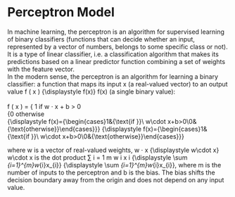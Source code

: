 # Perceptron Model
In machine learning, the perceptron is an algorithm for supervised learning of binary classifiers 
(functions that can decide whether an input, represented by a vector of numbers, belongs to some specific class or not).
<br>It is a type of linear classifier, i.e. a classification algorithm that makes its predictions based on a linear predictor 
function combining a set of weights with the feature vector.
<br>
In the modern sense, the perceptron is an algorithm for learning a binary classifier: a function that maps its input x (a real-valued vector) to an output value f ( x ) {\displaystyle f(x)} f(x) (a single binary value):
<br><br>
    f ( x ) = { 1 if    w ⋅ x + b > 0
    <br>{0 otherwise 
    <br>{\displaystyle f(x)={\begin{cases}1&{\text{if }}\ w\cdot x+b>0\\0&{\text{otherwise}}\end{cases}}} {\displaystyle f(x)={\begin{cases}1&{\text{if }}\ w\cdot x+b>0\\0&{\text{otherwise}}\end{cases}}}

where w is a vector of real-valued weights, w ⋅ x {\displaystyle w\cdot x} w\cdot x is the dot product ∑ i = 1 m w i x i {\displaystyle \sum _{i=1}^{m}w_{i}x_{i}} {\displaystyle \sum _{i=1}^{m}w_{i}x_{i}}, where m is the number of inputs to the perceptron and b is the bias. The bias shifts the decision boundary away from the origin and does not depend on any input value.
